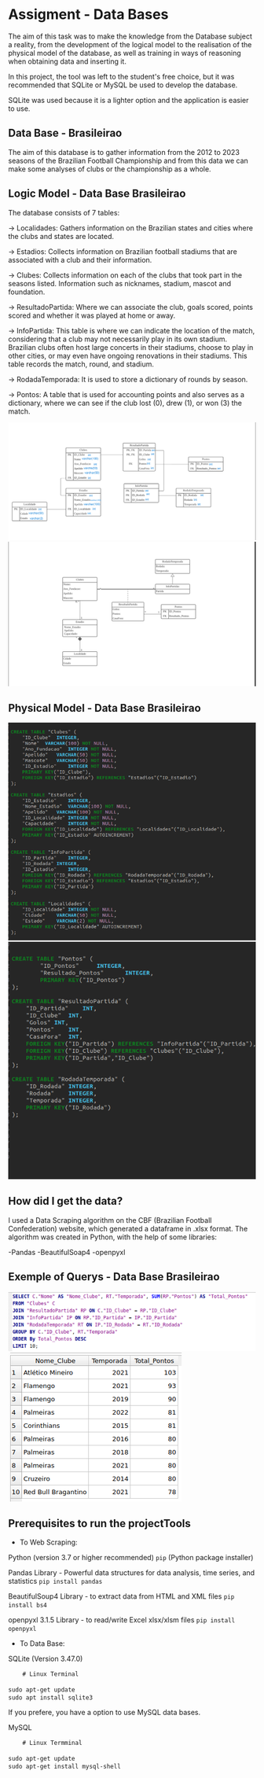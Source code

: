 # Assigment - Data Bases

The aim of this task was to make the knowledge from the Database subject a reality, from the development of the logical model to the realisation of the physical model of the database, as well as training in ways of reasoning when obtaining data and inserting it.

In this project, the tool was left to the student's free choice, but it was recommended that SQLite or MySQL be used to develop the database.

SQLite was used because it is a lighter option and the application is easier to use.


## Data Base - Brasileirao

The aim of this database is to gather information from the 2012 to 2023 seasons of the Brazilian Football Championship and from this data we can make some analyses of clubs or the championship as a whole.



## Logic Model - Data Base Brasileirao

The database consists of 7 tables:

-> Localidades: 
Gathers information on the Brazilian states and cities where the clubs and states are located.

-> Estadios: 
Collects information on Brazilian football stadiums that are associated with a club and their information.

-> Clubes: 
Collects information on each of the clubs that took part in the seasons listed. Information such as nicknames, stadium, mascot and foundation.

-> ResultadoPartida: 
Where we can associate the club, goals scored, points scored and whether it was played at home or away.


-> InfoPartida: 
This table is where we can indicate the location of the match, considering that a club may not necessarily play in its own stadium. Brazilian clubs often host large concerts in their stadiums, choose to play in other cities, or may even have ongoing renovations in their stadiums. This table records the match, round, and stadium.

-> RodadaTemporada: 
It is used to store a dictionary of rounds by season.

-> Pontos: 
A table that is used for accounting points and also serves as a dictionary, where we can see if the club lost (0), drew (1), or won (3) the match.

<img src='assets/Data_Base_Schema.png'>
<img src='assets/Data_Base_Schema2.png'>


## Physical Model - Data Base Brasileirao


<img src='assets/Script1.png'>
<img src='assets/Script2.png'>

## How did I get the data?

I used a Data Scraping algorithm on the CBF (Brazilian Football Confederation) website, which generated a dataframe in .xlsx format. The algorithm was created in Python, with the help of some libraries:

-Pandas
-BeautifulSoap4
-openpyxl

## Exemple of Querys - Data Base Brasileirao

<img src='assets/Query.png'>
<img src='assets/result_table.png'>


## Prerequisites to run the projectTools

- To Web Scraping:

 Python (version 3.7 or higher recommended)
 `pip` (Python package installer)

 Pandas Library - Powerful data structures for data analysis, time series, and statistics
 ```pip install pandas```

 BeautifulSoup4 Library - to extract data from HTML and XML files
 ```pip install bs4```

 openpyxl 3.1.5 Library - to read/write Excel xlsx/xlsm files
 ```pip install openpyxl```


- To Data Base:

SQLite (Version 3.47.0)
```
    # Linux Terminal

sudo apt-get update
sudo apt install sqlite3

```
If you prefere, you have a option to use MySQL data bases.

MySQL
``` 
    # Linux Termminal

sudo apt-get update
sudo apt-get install mysql-shell

```